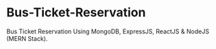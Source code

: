 # Bus-Ticket-Reservation
Bus Ticket Reservation Using MongoDB, ExpressJS, ReactJS &amp; NodeJS (MERN Stack).
